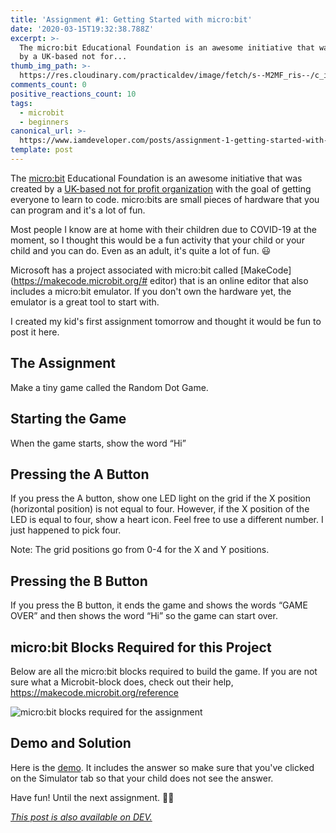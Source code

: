 ```yaml
---
title: 'Assignment #1: Getting Started with micro:bit'
date: '2020-03-15T19:32:38.788Z'
excerpt: >-
  The micro:bit Educational Foundation is an awesome initiative that was created
  by a UK-based not for...
thumb_img_path: >-
  https://res.cloudinary.com/practicaldev/image/fetch/s--M2MF_ris--/c_imagga_scale,f_auto,fl_progressive,h_420,q_auto,w_1000/https://dev-to-uploads.s3.amazonaws.com/i/hcyzorobxiccxbqn4lbp.png
comments_count: 0
positive_reactions_count: 10
tags:
  - microbit
  - beginners
canonical_url: >-
  https://www.iamdeveloper.com/posts/assignment-1-getting-started-with-micro-bit-5d0c/
template: post
---
```

The [micro:bit](https://microbit.org/) Educational Foundation is an awesome initiative that was created by a [UK-based not for profit organization](https://microbit.org/about/) with the goal of getting everyone to learn to code. micro:bits are small pieces of hardware that you can program and it's a lot of fun.

Most people I know are at home with their children due to COVID-19 at the moment, so I thought this would be a fun activity that your child or your child and you can do. Even as an adult, it's quite a lot of fun. 😃

Microsoft has a project associated with micro:bit called [MakeCode](https://makecode.microbit.org/# editor) that is an online editor that also includes a micro:bit emulator. If you don't own the hardware yet, the emulator is a great tool to start with.

I created my kid's first assignment tomorrow and thought it would be fun to post it here.

## The Assignment

Make a tiny game called the Random Dot Game.

## Starting the Game

When the game starts, show the word “Hi”

## Pressing the A Button

If you press the A button, show one LED light on the grid if the X position (horizontal position) is not equal to four. However, if the X position of the LED is equal to four, show a heart icon. Feel free to use a different number. I just happened to pick four.

Note: The grid positions go from 0-4 for the X and Y positions.

## Pressing the B Button

If you press the B button, it ends the game and shows the words “GAME OVER” and then shows the word “Hi” so the game can start over.

## micro:bit Blocks Required for this Project

Below are all the micro:bit blocks required to build the game. If you are not sure what a Microbit-block does, check out their help, https://makecode.microbit.org/reference

![micro:bit blocks required for the assignment](https://dev-to-uploads.s3.amazonaws.com/i/nqw1odtqiy60zfjzmm4u.png)

## Demo and Solution

Here is the [demo](https://makecode.microbit.org/_9zKDVEg1cCP3). It includes the answer so make sure that you've clicked on the Simulator tab so that your child does not see the answer.

Have fun! Until the next assignment. 👋🏻


*[This post is also available on DEV.](https://dev.to/nickytonline/assignment-1-getting-started-with-micro-bit-5d0c)*


<script>
const parent = document.getElementsByTagName('head')[0];
const script = document.createElement('script');
script.type = 'text/javascript';
script.src = 'https://cdnjs.cloudflare.com/ajax/libs/iframe-resizer/4.1.1/iframeResizer.min.js';
script.charset = 'utf-8';
script.onload = function() {
    window.iFrameResize({}, '.liquidTag');
};
parent.appendChild(script);
</script>    
